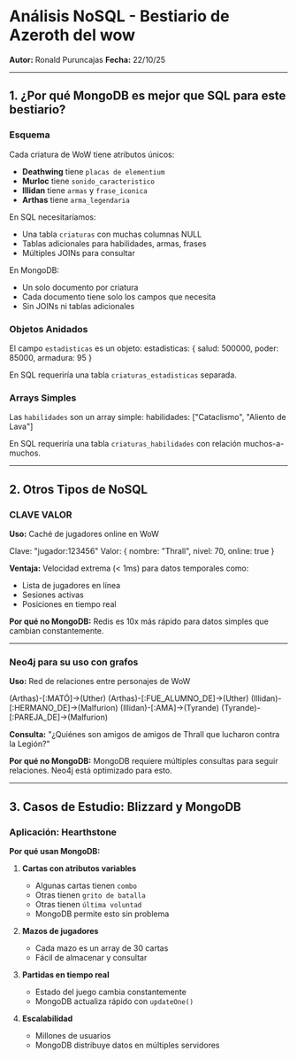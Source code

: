 # Análisis NoSQL - Bestiario de Azeroth del wow

**Autor:** Ronald Puruncajas 
**Fecha:** 22/10/25

---

## 1. ¿Por qué MongoDB es mejor que SQL para este bestiario?

### Esquema
Cada criatura de WoW tiene atributos únicos:
- **Deathwing** tiene `placas de elementium`
- **Murloc** tiene `sonido_caracteristico`
- **Illidan** tiene `armas` y `frase_iconica`
- **Arthas** tiene `arma_legendaria`

En SQL necesitaríamos:
- Una tabla `criaturas` con muchas columnas NULL
- Tablas adicionales para habilidades, armas, frases
- Múltiples JOINs para consultar

En MongoDB:
- Un solo documento por criatura
- Cada documento tiene solo los campos que necesita
- Sin JOINs ni tablas adicionales

### Objetos Anidados
El campo `estadisticas` es un objeto:
estadisticas: {
  salud: 500000,
  poder: 85000,
  armadura: 95
}
 

En SQL requeriría una tabla `criaturas_estadisticas` separada.

### Arrays Simples
Las `habilidades` son un array simple:
habilidades: ["Cataclismo", "Aliento de Lava"]
 

En SQL requeriría una tabla `criaturas_habilidades` con relación muchos-a-muchos.

---

## 2. Otros Tipos de NoSQL

### CLAVE VALOR

**Uso:** Caché de jugadores online en WoW

 
Clave: "jugador:123456"
Valor: { nombre: "Thrall", nivel: 70, online: true }
 

**Ventaja:** Velocidad extrema (< 1ms) para datos temporales como:
- Lista de jugadores en línea
- Sesiones activas
- Posiciones en tiempo real

**Por qué no MongoDB:** Redis es 10x más rápido para datos simples que cambian constantemente.

---

### Neo4j para su uso con grafos

**Uso:** Red de relaciones entre personajes de WoW

 
(Arthas)-[:MATÓ]->(Uther)
(Arthas)-[:FUE_ALUMNO_DE]->(Uther)
(Illidan)-[:HERMANO_DE]->(Malfurion)
(Illidan)-[:AMA]->(Tyrande)
(Tyrande)-[:PAREJA_DE]->(Malfurion)
 

**Consulta:** "¿Quiénes son amigos de amigos de Thrall que lucharon contra la Legión?"

**Por qué no MongoDB:** MongoDB requiere múltiples consultas para seguir relaciones. Neo4j está optimizado para esto.

---

## 3. Casos de Estudio: Blizzard y MongoDB

### Aplicación: Hearthstone

**Por qué usan MongoDB:**

1. **Cartas con atributos variables**
   - Algunas cartas tienen `combo`
   - Otras tienen `grito de batalla`
   - Otras tienen `última voluntad`
   - MongoDB permite esto sin problema

2. **Mazos de jugadores**
   - Cada mazo es un array de 30 cartas
   - Fácil de almacenar y consultar

3. **Partidas en tiempo real**
   - Estado del juego cambia constantemente
   - MongoDB actualiza rápido con `updateOne()`

4. **Escalabilidad**
   - Millones de usuarios
   - MongoDB distribuye datos en múltiples servidores